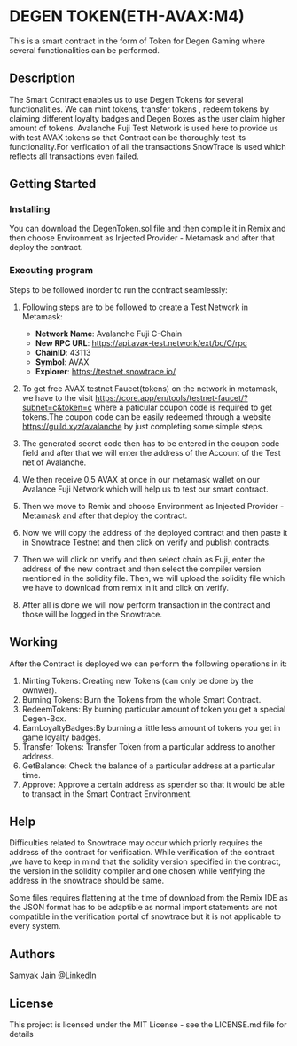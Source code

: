 # DEGEN TOKEN(ETH-AVAX:M4)

This is a smart contract in the form of Token for Degen Gaming where several functionalities can be performed.

## Description

The Smart Contract enables us to use Degen Tokens for several functionalities. We can mint tokens, transfer tokens , redeem tokens by claiming different loyalty badges and Degen Boxes as the user claim higher amount of tokens. Avalanche Fuji Test Network is used here to provide us with test AVAX tokens so that Contract can be thoroughly test its functionality.For verfication of all the transactions SnowTrace is used which reflects all transactions even failed.

## Getting Started

### Installing

You can download the DegenToken.sol file and then compile it in Remix and then choose Environment as Injected Provider - Metamask and after that deploy the contract.

### Executing program

Steps to be followed inorder to run the contract seamlessly:

1. Following steps are to be followed to create a Test Network in Metamask:
   - **Network Name**: Avalanche Fuji C-Chain
   - **New RPC URL**: https://api.avax-test.network/ext/bc/C/rpc
   - **ChainID**: 43113
   - **Symbol**: AVAX
   - **Explorer**: https://testnet.snowtrace.io/
 
2. To get free AVAX testnet Faucet(tokens) on the network in metamask, we have to the visit https://core.app/en/tools/testnet-faucet/?subnet=c&token=c where a paticular coupon code is required to get tokens.The coupon code can be easily redeemed through a website https://guild.xyz/avalanche by just completing some simple steps.
   
3. The generated secret code then has to be entered in the coupon code field and after that we will enter the address of the Account of the Test net of Avalanche.
   
4. We then receive 0.5 AVAX at once in our metamask wallet on our Avalance Fuji Network which will help us to test our smart contract.

5. Then we move to Remix and choose Environment as Injected Provider - Metamask and after that deploy the contract.

6. Now we will copy the address of the deployed contract and then paste it in Snowtrace Testnet and then click on verify and publish contracts.

7. Then we will click on verify and then select chain as Fuji, enter the address of the new contract and then select the compiler version mentioned in the solidity file. Then, we will upload the solidity file which we have to download from remix in it and click on verify.

8. After all is done we will now perform transaction in the contract and those will be logged in the Snowtrace.


## Working

After the Contract is deployed we can perform the following operations in it:

1. Minting Tokens: Creating new Tokens (can only be done by the ownwer).
2. Burning Tokens: Burn the Tokens from the whole Smart Contract.
3. RedeemTokens: By burning particular amount of token you get a special Degen-Box.
4. EarnLoyaltyBadges:By burning a little less amount of tokens you get in game loyalty badges.
5. Transfer Tokens: Transfer Token from a particular address to another address.
6. GetBalance: Check the balance of a particular address at a particular time.
7. Approve: Approve a certain address as spender so that it would be able to transact in the Smart Contract Environment.

## Help

Difficulties related to Snowtrace may occur which priorly requires the address of the contract for verification. While verification of the contract ,we have to keep in mind that the solidity version specified in the contract, the version in the solidity compiler and one chosen while verifying the address in the snowtrace should be same.

Some files requires flattening at the time of download from the Remix IDE as the JSON format has to be adaptible as normal import statements are not compatible in the verification portal of snowtrace but it is not applicable to every system.

## Authors

Samyak Jain 
[@LinkedIn](https://www.linkedin.com/in/samyak-jain-179710233/)


## License

This project is licensed under the MIT License - see the LICENSE.md file for details

